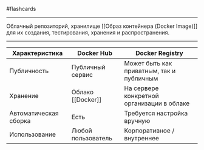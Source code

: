 #flashcards
***
Облачный репозиторий, хранилище [[Образ контейнера (Docker Image)]] для их создания, тестирования, хранения и распространения.
***
| Характеристика | Docker Hub | Docker Registry |
|------------|-------|---------|
| Публичность     | Публичный сервис | Может быть как приватным, так и публичным |
| Хранение | Облако [[Docker]]    | На сервере конкретной организации в облаке   |
| Автоматическая сборка | Есть    | Требуется настройка вручную   |
| Использование | Любой пользователь    | Корпоративное / внутреннее   |
<!--SR:!2025-10-27,10,230-->

